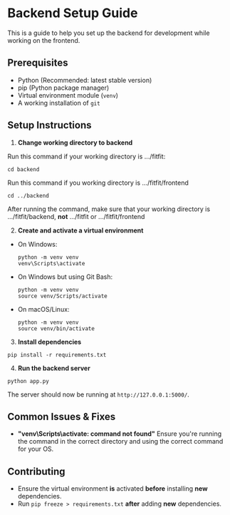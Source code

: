 # Backend Setup Guide

This is a guide to help you set up the backend for development while working on the frontend.

## Prerequisites

- Python (Recommended: latest stable version)
- pip (Python package manager)
- Virtual environment module (`venv`)
- A working installation of `git`

## Setup Instructions

1. **Change working directory to backend**

Run this command if your working directory is .../fitfit:
```
cd backend
```

Run this command if you working directory is .../fitfit/frontend
```
cd ../backend
```

After running the command, make sure that your working directory is .../fitfit/backend, **not** .../fitfit or .../fitfit/frontend

2. **Create and activate a virtual environment**
- On Windows:
    ```
    python -m venv venv
    venv\Scripts\activate
    ```
- On Windows but using Git Bash:
    ```
    python -m venv venv
    source venv/Scripts/activate
    ```
- On macOS/Linux:
    ```
    python -m venv venv
    source venv/bin/activate
    ```

3. **Install dependencies**
```
pip install -r requirements.txt
```

4. **Run the backend server**
```
python app.py
```
The server should now be running at `http://127.0.0.1:5000/`.

## Common Issues & Fixes

- **"venv\Scripts\activate: command not found"**
Ensure you're running the command in the correct directory and using the correct command for your OS.

## Contributing

- Ensure the virtual environment **is** activated **before** installing **new** dependencies.
- Run `pip freeze > requirements.txt` **after** adding **new** dependencies.